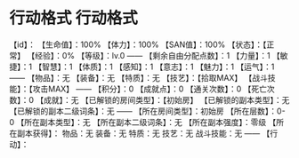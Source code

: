 # 行动格式 行动格式
【id】：
【生命值】：100%
【体力】：100%
【SAN值】：100%
【状态】：【正常】
【经验】：0%
【等级】：lv.0
——
【剩余自由分配点数】：1
【力量】：1
【敏捷】：1
【智慧】：1
【体质】：1
【感知】：1
【意志】：1
【魅力】：1
【运气】：1
——
【物品】：无
【装备】：无
【特质】：无
【技艺】：【拾取MAX】
【战斗技能】：【攻击MAX】
——
【积分】：0
【成就点】：0
【通关次数】：0
【死亡次数】：0
【成就】：无
【已解锁的房间类型】：【初始房】
【已解锁的副本类型】：无
【已解锁的副本二级词条】：无
——
【所在房间类型】：初始房
【所在层数】：0-0
【所在副本类型】：无
【所在副本二级词条】：无
【所在副本强度】：零级
【所在副本获得】：
物品：无
装备：无
特质：无
技艺：无
战斗技能：无
——
【行动】：